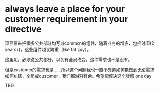 #  always leave a place for your customer requirement in your directive

项目原来把很多公共部分均写成common的组件，随着业务的增多，包括时间(2 years+)，这些组件越发繁重（like fat guy）。

这里呢，必须说公共部分，以免有全局改变，这种需求也不是没有。

但是customer的需求也是……所以这个问题我也一直不知道如何能做到无论需求如何纠结，全局或customer，我们都游刃有余。希望能解决这个疑惑 one day

TBD